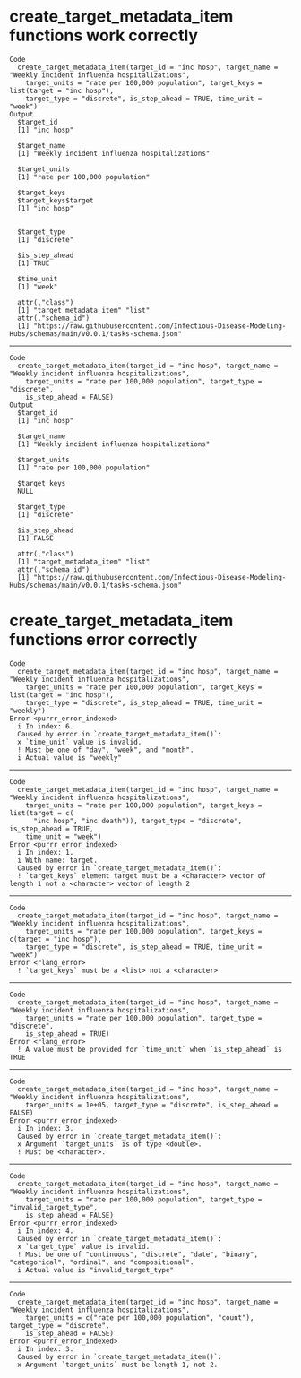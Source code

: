 # create_target_metadata_item functions work correctly

    Code
      create_target_metadata_item(target_id = "inc hosp", target_name = "Weekly incident influenza hospitalizations",
        target_units = "rate per 100,000 population", target_keys = list(target = "inc hosp"),
        target_type = "discrete", is_step_ahead = TRUE, time_unit = "week")
    Output
      $target_id
      [1] "inc hosp"
      
      $target_name
      [1] "Weekly incident influenza hospitalizations"
      
      $target_units
      [1] "rate per 100,000 population"
      
      $target_keys
      $target_keys$target
      [1] "inc hosp"
      
      
      $target_type
      [1] "discrete"
      
      $is_step_ahead
      [1] TRUE
      
      $time_unit
      [1] "week"
      
      attr(,"class")
      [1] "target_metadata_item" "list"                
      attr(,"schema_id")
      [1] "https://raw.githubusercontent.com/Infectious-Disease-Modeling-Hubs/schemas/main/v0.0.1/tasks-schema.json"

---

    Code
      create_target_metadata_item(target_id = "inc hosp", target_name = "Weekly incident influenza hospitalizations",
        target_units = "rate per 100,000 population", target_type = "discrete",
        is_step_ahead = FALSE)
    Output
      $target_id
      [1] "inc hosp"
      
      $target_name
      [1] "Weekly incident influenza hospitalizations"
      
      $target_units
      [1] "rate per 100,000 population"
      
      $target_keys
      NULL
      
      $target_type
      [1] "discrete"
      
      $is_step_ahead
      [1] FALSE
      
      attr(,"class")
      [1] "target_metadata_item" "list"                
      attr(,"schema_id")
      [1] "https://raw.githubusercontent.com/Infectious-Disease-Modeling-Hubs/schemas/main/v0.0.1/tasks-schema.json"

# create_target_metadata_item functions error correctly

    Code
      create_target_metadata_item(target_id = "inc hosp", target_name = "Weekly incident influenza hospitalizations",
        target_units = "rate per 100,000 population", target_keys = list(target = "inc hosp"),
        target_type = "discrete", is_step_ahead = TRUE, time_unit = "weekly")
    Error <purrr_error_indexed>
      i In index: 6.
      Caused by error in `create_target_metadata_item()`:
      x `time_unit` value is invalid.
      ! Must be one of "day", "week", and "month".
      i Actual value is "weekly"

---

    Code
      create_target_metadata_item(target_id = "inc hosp", target_name = "Weekly incident influenza hospitalizations",
        target_units = "rate per 100,000 population", target_keys = list(target = c(
          "inc hosp", "inc death")), target_type = "discrete", is_step_ahead = TRUE,
        time_unit = "week")
    Error <purrr_error_indexed>
      i In index: 1.
      i With name: target.
      Caused by error in `create_target_metadata_item()`:
      ! `target_keys` element target must be a <character> vector of length 1 not a <character> vector of length 2

---

    Code
      create_target_metadata_item(target_id = "inc hosp", target_name = "Weekly incident influenza hospitalizations",
        target_units = "rate per 100,000 population", target_keys = c(target = "inc hosp"),
        target_type = "discrete", is_step_ahead = TRUE, time_unit = "week")
    Error <rlang_error>
      ! `target_keys` must be a <list> not a <character>

---

    Code
      create_target_metadata_item(target_id = "inc hosp", target_name = "Weekly incident influenza hospitalizations",
        target_units = "rate per 100,000 population", target_type = "discrete",
        is_step_ahead = TRUE)
    Error <rlang_error>
      ! A value must be provided for `time_unit` when `is_step_ahead` is TRUE

---

    Code
      create_target_metadata_item(target_id = "inc hosp", target_name = "Weekly incident influenza hospitalizations",
        target_units = 1e+05, target_type = "discrete", is_step_ahead = FALSE)
    Error <purrr_error_indexed>
      i In index: 3.
      Caused by error in `create_target_metadata_item()`:
      x Argument `target_units` is of type <double>.
      ! Must be <character>.

---

    Code
      create_target_metadata_item(target_id = "inc hosp", target_name = "Weekly incident influenza hospitalizations",
        target_units = "rate per 100,000 population", target_type = "invalid_target_type",
        is_step_ahead = FALSE)
    Error <purrr_error_indexed>
      i In index: 4.
      Caused by error in `create_target_metadata_item()`:
      x `target_type` value is invalid.
      ! Must be one of "continuous", "discrete", "date", "binary", "categorical", "ordinal", and "compositional".
      i Actual value is "invalid_target_type"

---

    Code
      create_target_metadata_item(target_id = "inc hosp", target_name = "Weekly incident influenza hospitalizations",
        target_units = c("rate per 100,000 population", "count"), target_type = "discrete",
        is_step_ahead = FALSE)
    Error <purrr_error_indexed>
      i In index: 3.
      Caused by error in `create_target_metadata_item()`:
      x Argument `target_units` must be length 1, not 2.

